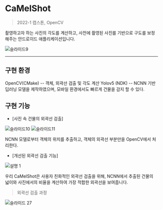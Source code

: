 # CaMelShot
> 2022-1 캡스톤, OpenCV
  
  촬영하고자 하는 사진의 각도를 계산하고, 사전에 촬영된 사진를 기반으로 구도를 보정해주는 안드로이드 애플리케이션입니다.
  
  ![슬라이드9](https://user-images.githubusercontent.com/88618717/192153624-8c46ab3f-45a7-4af8-a7c0-99b3b590bf3b.PNG)

  * * * 

  ## 구현 환경
  OpenCV(CMake) -- 객체, 외곽선 검출 및 각도 계산
  Yolov5 (NDK) -- NCNN 기반 딥러닝 모델을 제작하였으며, 모바일 환경에서도 빠르게 건물을 감지 할 수 있다.

  ## 구현 기능

  * [사진 속 건물의 외곽선 검출]
  
  ![슬라이드10](https://user-images.githubusercontent.com/88618717/192153669-2b8b299a-adae-49d4-a6c7-75863188464c.PNG)
  ![슬라이드11](https://user-images.githubusercontent.com/88618717/192153689-c88c0027-68db-4e9f-9c3f-b0b4bca24abf.PNG)
  
  NCNN 모델로부터 객체의 위치를 추출하고, 객체의 외곽선 부분만을 OpenCV에서 처리한다.
  
  * [개선된 외곽선 검출 기능]

  ![설명 1](https://user-images.githubusercontent.com/88618717/192153766-b3882d48-e3c9-483e-b46f-17ae7cde15c0.png)

  우리 CaMelShot은 사용자 친화적인 외곽선 검출을 위해, NCNN에서 추출된 건물의 넓이와 사진에서의 비율을 계산하여 가장 적합한 외곽선을 보여줍니다. 

  > 외곽선 검출 과정

  ![슬라이드 27](https://user-images.githubusercontent.com/88618717/192153779-b08fc582-d3d6-4d2e-b0e5-da5941c56d7f.png)
